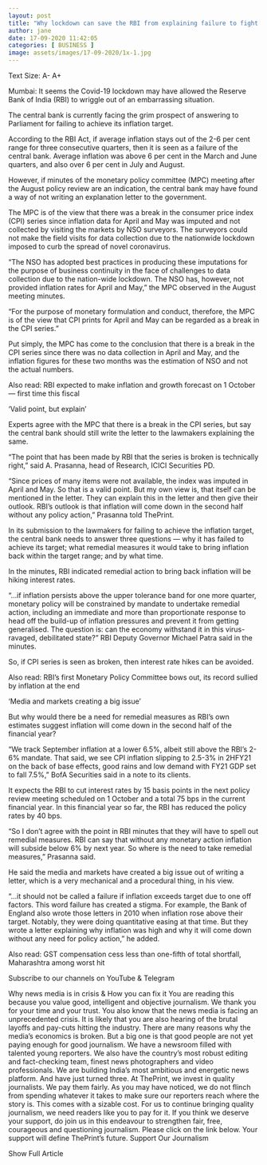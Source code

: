 ```yaml
---
layout: post
title: "Why lockdown can save the RBI from explaining failure to fight inflation to govt"
author: jane 
date: 17-09-2020 11:42:05 
categories: [ BUSINESS ] 
image: assets/images/17-09-2020/1x-1.jpg
---
```

Text Size: A- A+

Mumbai: It seems the Covid-19 lockdown may have allowed the Reserve Bank of India (RBI) to wriggle out of an embarrassing situation.

The central bank is currently facing the grim prospect of answering to Parliament for failing to achieve its inflation target.

According to the RBI Act, if average inflation stays out of the 2-6 per cent range for three consecutive quarters, then it is seen as a failure of the central bank. Average inflation was above 6 per cent in the March and June quarters, and also over 6 per cent in July and August.

However, if minutes of the monetary policy committee (MPC) meeting after the August policy review are an indication, the central bank may have found a way of not writing an explanation letter to the government.

The MPC is of the view that there was a break in the consumer price index (CPI) series since inflation data for April and May was imputed and not collected by visiting the markets by NSO surveyors. The surveyors could not make the field visits for data collection due to the nationwide lockdown imposed to curb the spread of novel coronavirus.

“The NSO has adopted best practices in producing these imputations for the purpose of business continuity in the face of challenges to data collection due to the nation-wide lockdown. The NSO has, however, not provided inflation rates for April and May,” the MPC observed in the August meeting minutes.

“For the purpose of monetary formulation and conduct, therefore, the MPC is of the view that CPI prints for April and May can be regarded as a break in the CPI series.”

Put simply, the MPC has come to the conclusion that there is a break in the CPI series since there was no data collection in April and May, and the inflation figures for these two months was the estimation of NSO and not the actual numbers.

Also read: RBI expected to make inflation and growth forecast on 1 October — first time this fiscal

‘Valid point, but explain’

Experts agree with the MPC that there is a break in the CPI series, but say the central bank should still write the letter to the lawmakers explaining the same.

“The point that has been made by RBI that the series is broken is technically right,” said A. Prasanna, head of Research, ICICI Securities PD.

“Since prices of many items were not available, the index was imputed in April and May. So that is a valid point. But my own view is, that itself can be mentioned in the letter. They can explain this in the letter and then give their outlook. RBI’s outlook is that inflation will come down in the second half without any policy action,” Prasanna told ThePrint.

In its submission to the lawmakers for failing to achieve the inflation target, the central bank needs to answer three questions — why it has failed to achieve its target; what remedial measures it would take to bring inflation back within the target range; and by what time.

In the minutes, RBI indicated remedial action to bring back inflation will be hiking interest rates.

“…if inflation persists above the upper tolerance band for one more quarter, monetary policy will be constrained by mandate to undertake remedial action, including an immediate and more than proportionate response to head off the build-up of inflation pressures and prevent it from getting generalised. The question is: can the economy withstand it in this virus-ravaged, debilitated state?” RBI Deputy Governor Michael Patra said in the minutes.

So, if CPI series is seen as broken, then interest rate hikes can be avoided.

Also read: RBI’s first Monetary Policy Committee bows out, its record sullied by inflation at the end

‘Media and markets creating a big issue’

But why would there be a need for remedial measures as RBI’s own estimates suggest inflation will come down in the second half of the financial year?

“We track September inflation at a lower 6.5%, albeit still above the RBI’s 2-6% mandate. That said, we see CPI inflation slipping to 2.5-3% in 2HFY21 on the back of base effects, good rains and low demand with FY21 GDP set to fall 7.5%,” BofA Securities said in a note to its clients.

It expects the RBI to cut interest rates by 15 basis points in the next policy review meeting scheduled on 1 October and a total 75 bps in the current financial year. In this financial year so far, the RBI has reduced the policy rates by 40 bps.

“So I don’t agree with the point in RBI minutes that they will have to spell out remedial measures. RBI can say that without any monetary action inflation will subside below 6% by next year. So where is the need to take remedial measures,” Prasanna said.

He said the media and markets have created a big issue out of writing a letter, which is a very mechanical and a procedural thing, in his view.

“…it should not be called a failure if inflation exceeds target due to one off factors. This word failure has created a stigma. For example, the Bank of England also wrote those letters in 2010 when inflation rose above their target. Notably, they were doing quantitative easing at that time. But they wrote a letter explaining why inflation was high and why it will come down without any need for policy action,” he added.

Also read: GST compensation cess less than one-fifth of total shortfall, Maharashtra among worst hit

Subscribe to our channels on YouTube & Telegram

Why news media is in crisis & How you can fix it You are reading this because you value good, intelligent and objective journalism. We thank you for your time and your trust. You also know that the news media is facing an unprecedented crisis. It is likely that you are also hearing of the brutal layoffs and pay-cuts hitting the industry. There are many reasons why the media’s economics is broken. But a big one is that good people are not yet paying enough for good journalism. We have a newsroom filled with talented young reporters. We also have the country’s most robust editing and fact-checking team, finest news photographers and video professionals. We are building India’s most ambitious and energetic news platform. And have just turned three. At ThePrint, we invest in quality journalists. We pay them fairly. As you may have noticed, we do not flinch from spending whatever it takes to make sure our reporters reach where the story is. This comes with a sizable cost. For us to continue bringing quality journalism, we need readers like you to pay for it. If you think we deserve your support, do join us in this endeavour to strengthen fair, free, courageous and questioning journalism. Please click on the link below. Your support will define ThePrint’s future. Support Our Journalism

Show Full Article